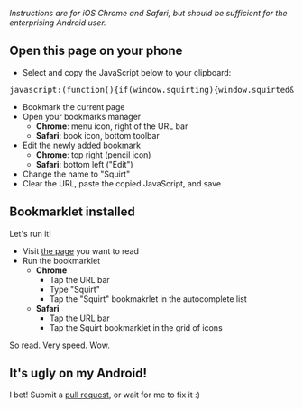 *Instructions are for iOS Chrome and Safari, but should be sufficient for the enterprising Android user.*

## Open this page on your phone
- Select and copy the JavaScript below to your clipboard:
<pre>javascript:(function(){if(window.squirting){window.squirted&&document.dispatchEvent(newEvent('squirt.again'));}else{window.squirting=true;s=document.createElement('script');s.src='//www.squirt.io/squirt.js';if(window.location.search.indexOf('sq-dev')!=-1){s.src='//localhost:4000/squirt.js';}document.body.appendChild(s);}})();</pre>
- Bookmark the current page
- Open your bookmarks manager
  - **Chrome**: menu icon, right of the URL bar
  - **Safari**: book icon, bottom toolbar
- Edit the newly added bookmark
  - **Chrome**: top right (pencil icon)
  - **Safari**: bottom left ("Edit")
- Change the name to "Squirt"
- Clear the URL, paste the copied JavaScript, and save

## Bookmarklet installed

Let's run it!

- Visit [the page](http://zenhabits.net/) you want to read
- Run the bookmarklet
  - **Chrome**
    * Tap the URL bar
    * Type "Squirt"
    * Tap the "Squirt" bookmakrlet in the autocomplete list
  - **Safari**
    - Tap the URL bar
    - Tap the Squirt bookmarklet in the grid of icons

So read. Very speed. Wow.

## It's ugly on my Android!

I bet! Submit a [pull request](http://github.com/cameron/squirt), or wait for me to fix it :)
